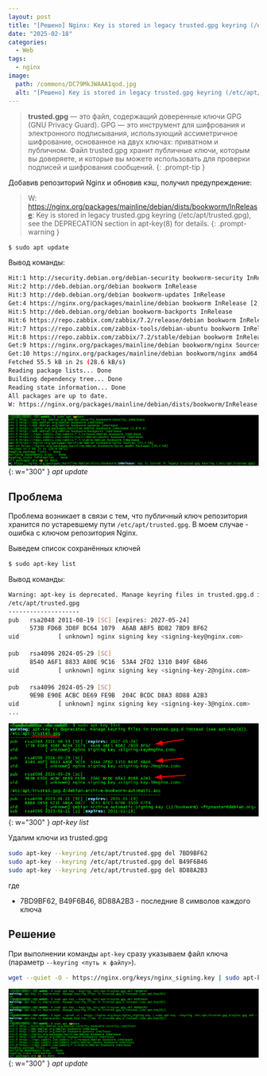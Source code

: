 ```yaml
---
layout: post
title: "[Решено] Nginx: Key is stored in legacy trusted.gpg keyring (/etc/apt/trusted.gpg)"
date: "2025-02-18"
categories:
  - Web
tags:
  - nginx
image:
  path: /commons/DC79MkJWAAA1qod.jpg
  alt: "[Решено] Key is stored in legacy trusted.gpg keyring (/etc/apt/trusted.gpg)"
---
```

> **trusted.gpg** — это файл, содержащий доверенные ключи GPG (GNU Privacy Guard). GPG — это инструмент для шифрования и электронного подписывания, использующий ассиметричное шифрование, основанное на двух ключах: приватном и публичном. Файл trusted.gpg хранит публичные ключи, которым вы доверяете, и которые вы можете использовать для проверки подписей и шифрования сообщений.
{: .prompt-tip }

Добавив репозиторий Nginx и обновив кэш, получил предупреждение:
> W: https://nginx.org/packages/mainline/debian/dists/bookworm/InRelease: Key is stored in legacy trusted.gpg keyring (/etc/apt/trusted.gpg), see the DEPRECATION section in apt-key(8) for details.
{: .prompt-warning }

```bash
$ sudo apt update
```

Вывод команды:
```bash
Hit:1 http://security.debian.org/debian-security bookworm-security InRelease
Hit:2 http://deb.debian.org/debian bookworm InRelease                                                                                 
Hit:3 http://deb.debian.org/debian bookworm-updates InRelease                                                                         
Get:4 https://nginx.org/packages/mainline/debian bookworm InRelease [2,878 B]                                                         
Hit:5 http://deb.debian.org/debian bookworm-backports InRelease                                                                       
Hit:6 https://repo.zabbix.com/zabbix/7.2/release/debian bookworm InRelease     
Hit:7 https://repo.zabbix.com/zabbix-tools/debian-ubuntu bookworm InRelease
Hit:8 https://repo.zabbix.com/zabbix/7.2/stable/debian bookworm InRelease
Get:9 https://nginx.org/packages/mainline/debian bookworm/nginx Sources [22.4 kB]
Get:10 https://nginx.org/packages/mainline/debian bookworm/nginx amd64 Packages [30.2 kB]
Fetched 55.5 kB in 2s (28.6 kB/s)   
Reading package lists... Done
Building dependency tree... Done
Reading state information... Done
All packages are up to date.
W: https://nginx.org/packages/mainline/debian/dists/bookworm/InRelease: Key is stored in legacy trusted.gpg keyring (/etc/apt/trusted.gpg), see the DEPRECATION section in apt-key(8) for details.
```

![Images](/assets/img/posts/2025/02/18/gpg1.png){: w="300" }
_apt update_

## Проблема
Проблема возникает в связи с тем, что публичный ключ репозитория хранится по устаревшему пути `/etc/apt/trusted.gpg`.
В моем случае - ошибка с ключом репозитория Nginx.

Выведем список сохранённых ключей
```bash
$ sudo apt-key list
```

Вывод команды:
```bash
Warning: apt-key is deprecated. Manage keyring files in trusted.gpg.d instead (see apt-key(8)).
/etc/apt/trusted.gpg
--------------------
pub   rsa2048 2011-08-19 [SC] [expires: 2027-05-24]
      573B FD6B 3D8F BC64 1079  A6AB ABF5 BD82 7BD9 BF62
uid           [ unknown] nginx signing key <signing-key@nginx.com>

pub   rsa4096 2024-05-29 [SC]
      8540 A6F1 8833 A80E 9C16  53A4 2FD2 1310 B49F 6B46
uid           [ unknown] nginx signing key <signing-key-2@nginx.com>

pub   rsa4096 2024-05-29 [SC]
      9E9B E90E ACBC DE69 FE9B  204C BCDC D8A3 8D88 A2B3
uid           [ unknown] nginx signing key <signing-key-3@nginx.com>
...
```

![Images](/assets/img/posts/2025/02/18/gpg2.png){: w="300" }
_apt-key list_

Удалим ключи из trusted.gpg
```bash
sudo apt-key --keyring /etc/apt/trusted.gpg del 7BD9BF62
sudo apt-key --keyring /etc/apt/trusted.gpg del B49F6B46
sudo apt-key --keyring /etc/apt/trusted.gpg del 8D88A2B3
```

где
- 7BD9BF62, B49F6B46, 8D88A2B3  - последние 8 символов каждого ключа

## Решение

При выполнении команды `apt-key` сразу указываем файл ключа (параметр `--keyring <путь к файлу>`).
```bash
wget --quiet -O - https://nginx.org/keys/nginx_signing.key | sudo apt-key --keyring /etc/apt/trusted.gpg.d/nginx.gpg add -
```

![Images](/assets/img/posts/2025/02/18/gpg3.png){: w="300" }
_apt update_
